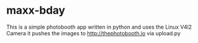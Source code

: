# maxx-bday
This is a simple photobooth app written in python and uses the Linux V4l2 Camera it pushes the images to http://thephotobooth.io via upload.py
